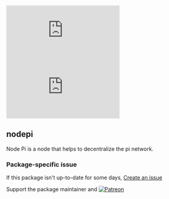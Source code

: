 [![](https://img.shields.io/chocolatey/v/pinode.install?color=green&label=pinode)](https://chocolatey.org/packages/pinode.install) [![](https://img.shields.io/chocolatey/dt/pinode.install)](https://chocolatey.org/packages/pinode.install)

## nodepi
Node Pi is a node that helps to decentralize the pi network.

### Package-specific issue
If this package isn't up-to-date for some days, [Create an issue](https://github.com/tunisiano187/Chocolatey-packages/issues/new/choose)

Support the package maintainer and [![Patreon](https://cdn.jsdelivr.net/gh/tunisiano187/Chocolatey-packages@d15c4e19c709e7148588d4523ffc6dd3cd3c7e5e/icons/patreon.png)](https://www.patreon.com/tunisiano)

